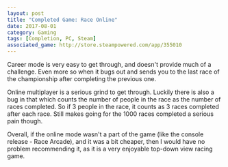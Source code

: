 ```yaml
---
layout: post
title: "Completed Game: Race Online"
date: 2017-08-01
category: Gaming
tags: [Completion, PC, Steam]
associated_game: http://store.steampowered.com/app/355010
---
```

Career mode is very easy to get through, and doesn't provide much of a challenge.  Even more so when it bugs out and sends you to the last race of the championship after completing the previous one.

Online multiplayer is a serious grind to get through.  Luckily there is also a bug in that which counts the number of people in the race as the number of races completed.  So if 3 people in the race, it counts as 3 races completed after each race.  Still makes going for the 1000 races completed a serious pain though.

Overall, if the online mode wasn't a part of the game (like the console release - Race Arcade), and it was a bit cheaper, then I would have no problem recommending it, as it is a very enjoyable top-down view racing game.
